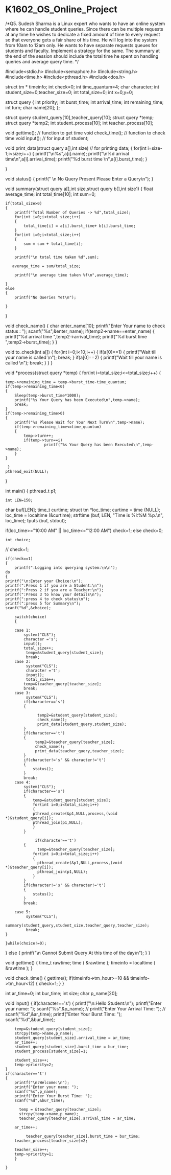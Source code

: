 # K1602_OS_Online_Project

/*Q5. Sudesh Sharma is a Linux expert who wants to have an online system where he can
handle student queries. Since there can be multiple requests at any time he wishes to dedicate
a fixed amount of time to every request so that everyone gets a fair share of his time. He will
log into the system from 10am to 12am only. He wants to have separate requests queues for
students and faculty. Implement a strategy for the same. The summary at the end of the
session should include the total time he spent on handling queries and average query time.
*/

#include<stdio.h>
#include<semaphore.h>
#include<string.h>
#include<time.h>
#include<pthread.h>
#include<dos.h>


struct tm * timeinfo;
int check=0;
int time_quantum=4;
char character;
int student_size=0,teacher_size=0;
int total_size=0;
int x=0,y=0;

struct query
{
    int priority;
    int burst_time;
    int arrival_time;
    int remaining_time;
    int turn;
    char name[20];
};

struct query student_query[10],teacher_query[10];
struct query *temp;
struct query *temp2;
int student_process[10];
int teacher_process[10];

void gettime();  // function to get time
void check_time(); // function to check time
void input(); // for input of student;

void print_data(struct query a[],int size)   // for  printing data;
{
    for(int i=size-1;i<size;i++)
    {
        printf("\n%s",a[i].name);
        printf("\n%d arrival time\n",a[i].arrival_time);
        printf("%d burst time \n",a[i].burst_time);
    }

}

void status()
{
    printf(" \n No Query Present Please Enter a Query\n");
}

void summary(struct query a[],int size,struct query b[],int size1)
{
    float average_time;
    int total_time[10];
    int sum=0;

    if(total_size>0)
    {
        printf("Total Number of Queries -> %d",total_size);
        for(int i=0;i<total_size;i++)
        {
            total_time[i] = a[i].burst_time+ b[i].burst_time;
        }
        for(int i=0;i<total_size;i++)
        {
            sum = sum + total_time[i];
        }

        printf("\n total time taken %d",sum);

       average_time = sum/total_size;

        printf("\n average time taken %f\n",average_time);

    }
    else
    {
        printf("No Queries Yet\n");

    }
}

void check_name()
{
    char enter_name[10];
    printf("Enter Your name to check status : ");
    scanf("%s",&enter_name);
    if(temp2->name==enter_name)
    {
        printf("%d arrival time ",temp2->arrival_time);
        printf("%d burst time ",temp2->burst_time);
    }
}

void to_check(int a[])
{
    for(int i=0;i<10;i++)
    {
        if(a[0]==1)
        {
            printf("Wait till your name is called \n");
            break;
        }
        if(a[0]==2)
        {
             printf("Wait till your name is called \n");
             break;
        }
    }
}

void *process(struct query *temp)
{
     for(int i=total_size;i<=total_size;i++)
     {

    temp->remaining_time = temp->burst_time-time_quantum;
    if(temp->remaining_time<0)
    {
        Sleep(temp->burst_time*1000);
        printf("%s Your Query has been Executed\n",temp->name);
        break;
    }
    if(temp->remaining_time>0)
    {
        printf("%s Please Wait for Your Next Turn\n",temp->name);
        if(temp->remaining_time<=time_quantum)
        {
            temp->turn++;
            if(temp->turn==i)
                     printf("%s Your Query has been Executed\n",temp->name);
        }
    }

     }
    pthread_exit(NULL);
}


int main()
{
    pthread_t p1;

    int LEN=150;
   char buf[LEN];
   time_t curtime;
   struct tm *loc_time;
   curtime = time (NULL);
   loc_time = localtime (&curtime);
   strftime (buf, LEN, "Time is %I:%M %p.\n", loc_time);
   fputs (buf, stdout);

  if(loc_time>="10:00 AM" || loc_time<="12:00 AM")
    check=1;
  else
    check=0;

    int choice;
   // check=1;

    if(check==1)
    {
        printf(":Logging into querying system:\n\n");
    do
    {
    printf("\n:Enter your Choice:\n");
    printf(":Press 1 if you are a Student:\n");
    printf(":Press 2 if you are a Teacher:\n");
    printf(":Press 3 to know your details\n");
    printf(":press 4 to check status\n");
    printf(":press 5 for Summary\n");
    scanf("%d",&choice);

        switch(choice)
        {

        case 1:
            system("CLS");
            character ='s';
            input();
            total_size++;
             temp=&student_query[student_size];
             break;
        case 2:
             system("CLS");
             character ='t';
             input();
             total_size++;
            temp=&teacher_query[teacher_size];
            break;
        case 3:
             system("CLS");
            if(character=='s')
            {

                  temp2=&student_query[student_size];
                  check_name();
                  print_data(student_query,student_size);
            }
            if(character=='t')
            {
                 temp2=&teacher_query[teacher_size];
                 check_name();
                 print_data(teacher_query,teacher_size);
            }
            if(character!='s' && character!='t')
            {
                status();
            }
            break;
        case 4:
            system("CLS");
            if(character=='s')
            {
                temp=&student_query[student_size];
                for(int i=0;i<total_size;i++)
                {
                pthread_create(&p1,NULL,process,(void *)&student_query[i]);
                pthread_join(p1,NULL);
                }
            }

                 if(character=='t')
            {
                  temp=&teacher_query[teacher_size];
                for(int i=0;i<total_size;i++)
                {
                  pthread_create(&p1,NULL,process,(void *)&teacher_query[i]);
                  pthread_join(p1,NULL);
                }
            }
            if(character!='s' && character!='t')
            {
                status();
            }
            break;

        case 5:
             system("CLS");
             summary(student_query,student_size,teacher_query,teacher_size);
             break;
    }

    }while(choice!=0);
 }
 else
 {
    printf("\n Cannot Submit Query At this time of the day\n");
 }
}


void gettime()
{
    time_t rawtime;
    time ( &rawtime );
    timeinfo = localtime ( &rawtime );
}

void check_time()
{
    gettime();
    if(timeinfo->tm_hour>=10 && timeinfo->tm_hour<12)
    {
        check=1;
    }
}

int ar_time=0;
int bur_time;
int size;
char p_name[20];

void input()
{
    if(character=='s')
    {
        printf("\n:Hello Student:\n");
        printf("Enter your name: ");
        scanf("%s",&p_name);
    //    printf("Enter Your Arrival Time: ");
      //  scanf("%d",&ar_time);
        printf("Enter Your Burst Time: ");
        scanf("%d",&bur_time);

        temp=&student_query[student_size];
        strcpy(temp->name,p_name);
        student_query[student_size].arrival_time = ar_time;
        ar_time++;
        student_query[student_size].burst_time = bur_time;
        student_process[student_size]=1;

        student_size++;
        temp->priority=2;
    }
    if(character=='t')
    {
        printf("\n:Welcome:\n");
        printf("Enter your name: ");
        scanf("%s",p_name);
        printf("Enter Your Burst Time: ");
        scanf("%d",&bur_time);

          temp = &teacher_query[teacher_size];
          strcpy(temp->name,p_name);
          teacher_query[teacher_size].arrival_time = ar_time;

        ar_time++;

             teacher_query[teacher_size].burst_time = bur_time;
        teacher_process[teacher_size]=2;

        teacher_size++;
        temp->priority=1;
        }

    }





